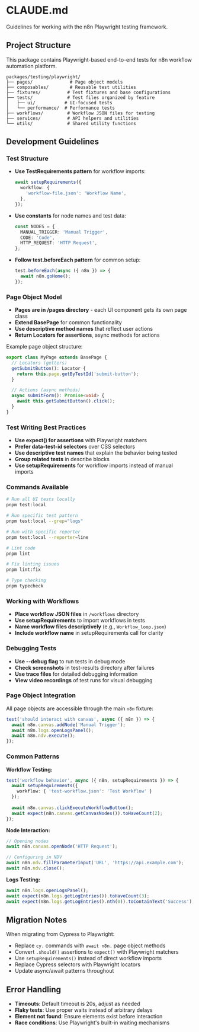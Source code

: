 # CLAUDE.md

Guidelines for working with the n8n Playwright testing framework.

## Project Structure

This package contains Playwright-based end-to-end tests for n8n workflow automation platform.

```
packages/testing/playwright/
├── pages/              # Page object models
├── composables/        # Reusable test utilities
├── fixtures/          # Test fixtures and base configurations
├── tests/             # Test files organized by feature
│   ├── ui/           # UI-focused tests
│   └── performance/  # Performance tests
├── workflows/         # Workflow JSON files for testing
├── services/          # API helpers and utilities
└── utils/             # Shared utility functions
```

## Development Guidelines

### Test Structure

- **Use TestRequirements pattern** for workflow imports:
  ```typescript
  await setupRequirements({
    workflow: {
      'workflow-file.json': 'Workflow Name',
    },
  });
  ```

- **Use constants** for node names and test data:
  ```typescript
  const NODES = {
    MANUAL_TRIGGER: 'Manual Trigger',
    CODE: 'Code',
    HTTP_REQUEST: 'HTTP Request',
  };
  ```

- **Follow test.beforeEach pattern** for common setup:
  ```typescript
  test.beforeEach(async ({ n8n }) => {
    await n8n.goHome();
  });
  ```

### Page Object Model

- **Pages are in /pages directory** - each UI component gets its own page class
- **Extend BasePage** for common functionality
- **Use descriptive method names** that reflect user actions
- **Return Locators for assertions**, async methods for actions

Example page object structure:
```typescript
export class MyPage extends BasePage {
  // Locators (getters)
  getSubmitButton(): Locator {
    return this.page.getByTestId('submit-button');
  }

  // Actions (async methods)
  async submitForm(): Promise<void> {
    await this.getSubmitButton().click();
  }
}
```

### Test Writing Best Practices

- **Use expect() for assertions** with Playwright matchers
- **Prefer data-test-id selectors** over CSS selectors
- **Use descriptive test names** that explain the behavior being tested
- **Group related tests** in describe blocks
- **Use setupRequirements** for workflow imports instead of manual imports

### Commands Available

```bash
# Run all UI tests locally
pnpm test:local

# Run specific test pattern
pnpm test:local --grep="logs"

# Run with specific reporter
pnpm test:local --reporter=line

# Lint code
pnpm lint

# Fix linting issues
pnpm lint:fix

# Type checking
pnpm typecheck
```

### Working with Workflows

- **Place workflow JSON files** in `/workflows` directory
- **Use setupRequirements** to import workflows in tests
- **Name workflow files descriptively** (e.g., `Workflow_loop.json`)
- **Include workflow name** in setupRequirements call for clarity

### Debugging Tests

- **Use --debug flag** to run tests in debug mode
- **Check screenshots** in test-results directory after failures
- **Use trace files** for detailed debugging information
- **View video recordings** of test runs for visual debugging

### Page Object Integration

All page objects are accessible through the main `n8n` fixture:

```typescript
test('should interact with canvas', async ({ n8n }) => {
  await n8n.canvas.addNode('Manual Trigger');
  await n8n.logs.openLogsPanel();
  await n8n.ndv.execute();
});
```

### Common Patterns

**Workflow Testing:**
```typescript
test('workflow behavior', async ({ n8n, setupRequirements }) => {
  await setupRequirements({
    workflow: { 'test-workflow.json': 'Test Workflow' }
  });
  
  await n8n.canvas.clickExecuteWorkflowButton();
  await expect(n8n.canvas.getCanvasNodes()).toHaveCount(2);
});
```

**Node Interaction:**
```typescript
// Opening nodes
await n8n.canvas.openNode('HTTP Request');

// Configuring in NDV
await n8n.ndv.fillParameterInput('URL', 'https://api.example.com');
await n8n.ndv.close();
```

**Logs Testing:**
```typescript
await n8n.logs.openLogsPanel();
await expect(n8n.logs.getLogEntries()).toHaveCount(3);
await expect(n8n.logs.getLogEntries().nth(0)).toContainText('Success');
```

## Migration Notes

When migrating from Cypress to Playwright:

- Replace `cy.` commands with `await n8n.` page object methods
- Convert `.should()` assertions to `expect()` with Playwright matchers
- Use `setupRequirements()` instead of direct workflow imports
- Replace Cypress selectors with Playwright locators
- Update async/await patterns throughout

## Error Handling

- **Timeouts**: Default timeout is 20s, adjust as needed
- **Flaky tests**: Use proper waits instead of arbitrary delays
- **Element not found**: Ensure elements exist before interaction
- **Race conditions**: Use Playwright's built-in waiting mechanisms